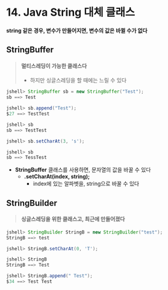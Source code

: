 # 14. Java String 대체 클래스



#### string 같은 경우, 변수가 만들어지면, 변수의 값은 바뀔 수가 없다



## StringBuffer

> #### 멀티스레딩이 가능한 클래스다
>
> - 하지만 싱글스레딩을 할 때에는 느릴 수 있다

```java
jshell> StringBuffer sb = new StringBuffer("Test");
sb ==> Test

jshell> sb.append("Test");
$27 ==> TestTest

jshell> sb
sb ==> TestTest

jshell> sb.setCharAt(3, 's');

jshell> sb
sb ==> TessTest
```

- **StringBuffer** 클래스를 사용하면, 문자열의 값을 바꿀 수 있다
  - **.setCharAt(index, string);**
    - index에 있는 알파벳을, string으로 바꿀 수 있다





## StringBuilder

> #### 싱글스레딩을 위한 클래스고, 최근에 만들어졌다

```java
jshell> StringBuilder StringB = new StringBuilder("test");
StringB ==> test

jshell> StringB.setCharAt(0, 'T');

jshell> StringB
StringB ==> Test

jshell> StringB.append(" Test");
$34 ==> Test Test
```

